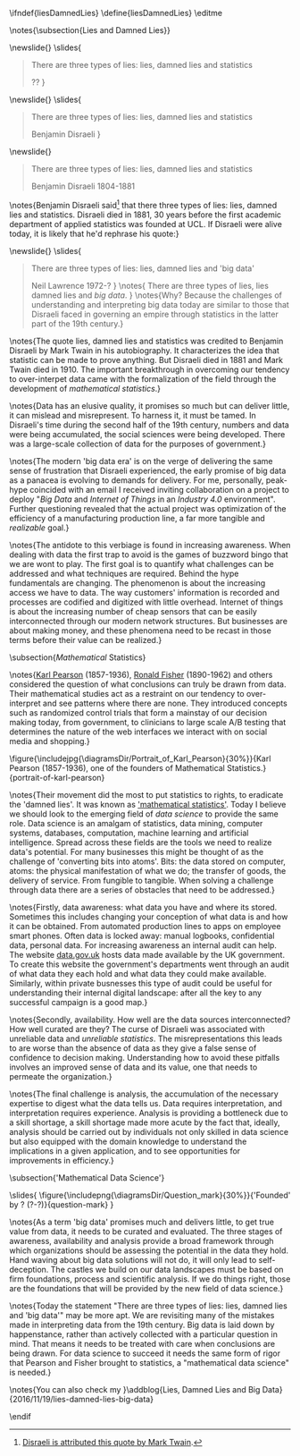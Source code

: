 \ifndef{liesDamnedLies}
\define{liesDamnedLies}
\editme

\notes{\subsection{Lies and Damned Lies}}

\newslide{}
\slides{
> There are three types of lies: lies, damned lies and statistics
>
> ??
}

\newslide{}
\slides{
> There are three types of lies: lies, damned lies and statistics
>
> Benjamin Disraeli
}

\newslide{}

> There are three types of lies: lies, damned lies and statistics
>
> Benjamin Disraeli 1804-1881

\notes{Benjamin Disraeli said[^twain] that there three types of lies: lies, damned lies and statistics. Disraeli died in 1881, 30 years before the first academic department of applied statistics was founded at UCL. If Disraeli were alive today, it is likely that he'd rephrase his quote:}

[^twain]: [Disraeli is attributed this quote by Mark Twain](https://en.wikipedia.org/wiki/Lies,_damned_lies,_and_statistics).

\newslide{}
\slides{
> There are three types of lies: lies, damned lies and 'big data'
>
> Neil Lawrence 1972-?
}
\notes{
> There are three types of lies, lies damned lies and *big data*. 
}
\notes{Why? Because the challenges of understanding and interpreting big data today are similar to those that Disraeli faced in governing an empire through statistics in the latter part of the 19th century.}

\notes{The quote lies, damned lies and statistics was credited to Benjamin Disraeli by Mark Twain in his autobiography. It characterizes the idea that statistic can be made to prove anything. But Disraeli died in 1881 and Mark Twain died in 1910. The important breakthrough in overcoming our tendency to over-interpet data came with the formalization of the field through the development of *mathematical statistics*.}

\notes{Data has an elusive quality, it promises so much but can deliver little, it can mislead and misrepresent. To harness it, it must be tamed. In Disraeli's time during the second half of the 19th century, numbers and data were being accumulated, the social sciences were being developed. There was a large-scale collection of data for the purposes of government.}

\notes{The modern 'big data era' is on the verge of delivering the same sense of frustration that Disraeli experienced, the early promise of big data as a panacea is evolving to demands for delivery. For me, personally, peak-hype coincided with an email I received inviting collaboration on a project to deploy "*Big Data* and *Internet of Things* in an *Industry 4.0* environment". Further questioning revealed that the actual project was optimization of the efficiency of a manufacturing production line, a far more tangible and *realizable* goal.}

\notes{The antidote to this verbiage is found in increasing awareness. When dealing with data the first trap to avoid is the games of buzzword bingo that we are wont to play. The first goal is to quantify what challenges can be addressed and what techniques are required. Behind the hype fundamentals are changing. The phenomenon is about the increasing access we have to data. The way customers' information is recorded and processes are codified and digitized with little overhead. Internet of things is about the increasing number of cheap sensors that can be easily interconnected through our modern network structures. But businesses are about making money, and these phenomena need to be recast in those terms before their value can be realized.}

\subsection{*Mathematical* Statistics}

\notes{[Karl Pearson](https://en.wikipedia.org/wiki/Karl_Pearson) (1857-1936), [Ronald Fisher](https://en.wikipedia.org/wiki/Ronald_Fisher) (1890-1962) and others considered the question of what conclusions can truly be drawn from data. Their mathematical studies act as a restraint on our tendency to over-interpret and see patterns where there are none. They introduced concepts such as randomized control trials that form a mainstay of our decision making today, from government, to clinicians to large scale A/B testing that determines the nature of the web interfaces we interact with on social media and shopping.}

\figure{\includejpg{\diagramsDir/Portrait_of_Karl_Pearson}{30%}}{Karl Pearson (1857-1936), one of the founders of Mathematical Statistics.}{portrait-of-karl-pearson}

\notes{Their movement did the most to put statistics to rights, to eradicate the 'damned lies'. It was known as ['mathematical statistics'](https://en.wikipedia.org/wiki/Mathematical_statistics). Today I believe we should look to the emerging field of  *data science* to provide the same role. Data science is an amalgam of statistics, data mining, computer systems, databases, computation, machine learning and artificial intelligence. Spread across these fields are the tools we need to realize data's potential. For many businesses this might be thought of as the challenge of 'converting bits into atoms'. Bits: the data stored on computer, atoms: the physical manifestation of what we do; the transfer of goods, the delivery of service. From fungible to tangible. When solving a challenge through data there are a series of obstacles that need to be addressed.}

\notes{Firstly, data awareness: what data you have and where its stored. Sometimes this includes changing your conception of what data is and how it can be obtained. From automated production lines to apps on employee smart phones. Often data is locked away: manual logbooks, confidential data, personal data. For increasing awareness an internal audit can help. The website [data.gov.uk](https://data.gov.uk/) hosts data made available by the UK government. To create this website the government's departments went through an audit of what data they each hold and what data they could make available. Similarly, within private busnesses this type of audit could be useful for understanding their internal digital landscape: after all the key to any successful campaign is a good map.}

\notes{Secondly, availability. How well are the data sources interconnected? How well curated are they? The curse of Disraeli was associated with unreliable data and *unreliable statistics*. The misrepresentations this leads to are worse than the absence of data as they give a false sense of confidence to decision making. Understanding how to avoid these pitfalls involves an improved sense of data and its value, one that needs to permeate the organization.}

\notes{The final challenge is analysis, the accumulation of the necessary expertise to digest what the data tells us. Data requires interpretation, and interpretation requires experience. Analysis is providing a bottleneck due to a skill shortage, a skill shortage made more acute by the fact that, ideally, analysis should be carried out by individuals not only skilled in data science but also equipped with the domain knowledge to understand the implications in a given application, and to see opportunities for improvements in efficiency.}

\subsection{'Mathematical Data Science'}

\slides{
  \figure{\includepng{\diagramsDir/Question_mark}{30%}}{'Founded' by ? (?-?)}{question-mark}
}

\notes{As a term 'big data' promises much and delivers little, to get true value from data, it needs to be curated and evaluated. The three stages of awareness, availability and analysis provide a broad framework through which organizations should be assessing the potential in the data they hold. Hand waving about big data solutions will not do, it will only lead to self-deception. The castles we build on our data landscapes must be based on firm foundations, process and scientific analysis. If we do things right, those are the foundations that will be provided by the new field of data science.}

\notes{Today the statement "There are three types of lies: lies, damned lies and 'big data'" may be more apt. We are revisiting many of the mistakes made in interpreting data from the 19th century. Big data is laid down by happenstance, rather than actively collected with a particular question in mind. That means it needs to be treated with care when conclusions are being drawn. For data science to succeed it needs the same form of rigor that Pearson and Fisher brought to statistics, a "mathematical data science" is needed.}

\notes{You can also check my }\addblog{Lies, Damned Lies and Big Data}{2016/11/19/lies-damned-lies-big-data}

\endif
